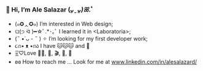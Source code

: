 
###  👋 Hi, I’m Ale Salazar  (*ᴗ͈ˬᴗ͈)ꕤ*.ﾟ

- (๑✪ᆺ✪๑) I’m interested in Web design;
- ଘ(੭ ᐛ )━☆ﾟ.*･｡ﾟ I learned it in \<Laboratoria>;
- (˵ •̀ ᴗ - ˵ ) ✧ I’m looking for my first developer work;
- ૮⍝• ᴥ •⍝ა I have :cat::cat::cat: and :dog:
- =͟͟͞♡Love 👩‍💻, :musical_score:, :clapper:, :book:, 🧶
- ʚɞ How to reach me ... Look for me at www.linkedin.com/in/alesalazard/
